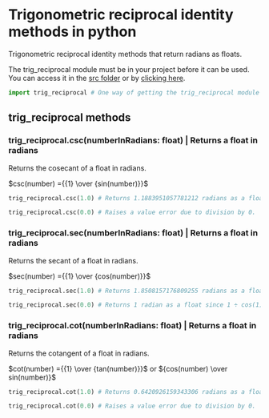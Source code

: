 # Trigonometric reciprocal identity methods in python

Trigonometric reciprocal identity methods that return radians as floats.

The trig_reciprocal module must be in your project before it can be used. You can access it in the [src folder](src) or by [clicking here](src/trig_reciprocal.py).

```Python
import trig_reciprocal # One way of getting the trig_reciprocal module once it is inside your project.
```

## trig_reciprocal methods

### trig_reciprocal.csc(numberInRadians: float) | Returns a float in radians

Returns the cosecant of a float in radians.

$csc(number) ={{1} \over {sin(number)}}$

```Python
trig_reciprocal.csc(1.0) # Returns 1.1883951057781212 radians as a float.
```

```Python
trig_reciprocal.csc(0.0) # Raises a value error due to division by 0.
```

### trig_reciprocal.sec(numberInRadians: float) | Returns a float in radians

Returns the secant of a float in radians.

$sec(number) ={{1} \over {cos(number)}}$

```Python
trig_reciprocal.sec(1.0) # Returns 1.8508157176809255 radians as a float.
```

```Python
trig_reciprocal.sec(0.0) # Returns 1 radian as a float since 1 ÷ cos(1) is 1 ÷ 1, which is 1.
```

### trig_reciprocal.cot(numberInRadians: float) | Returns a float in radians

Returns the cotangent of a float in radians.

$cot(number) ={{1} \over {tan(number)}}$ or ${cos(number) \over sin(number)}$

```Python
trig_reciprocal.cot(1.0) # Returns 0.6420926159343306 radians as a float.
```

```Python
trig_reciprocal.cot(0.0) # Raises a value error due to division by 0.
```
